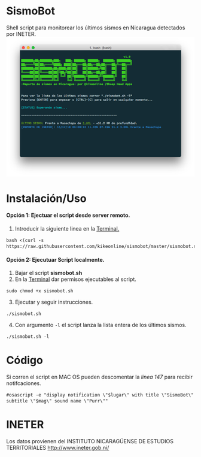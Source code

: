 # SismoBot
Shell script para monitorear los últimos sismos en Nicaragua detectados por INETER.
![alt tag](https://raw.githubusercontent.com/kikeonline/sismobot/master/readme/sismobotscreen.png)

# Instalación/Uso

#### Opción 1: Ejectuar el script desde server remoto.
1. Introducir la siguiente linea en la [Terminal.](https://www.google.com.ni/search?q=google+search+link&oq=google+search+link&aqs=chrome..69i57j69i64.3252j0j4&sourceid=chrome&es_sm=119&ie=UTF-8#q=terminal+window&pws=1) 
  
  ```shell
  bash <(curl -s https://raw.githubusercontent.com/kikeonline/sismobot/master/sismobot.sh)
  ```

#### Opción 2: Ejecutuar Script localmente.
1. Bajar el script **sismobot.sh**
2. En la [Terminal](https://www.google.com.ni/search?q=google+search+link&oq=google+search+link&aqs=chrome..69i57j69i64.3252j0j4&sourceid=chrome&es_sm=119&ie=UTF-8#q=terminal+window&pws=1) dar permisos ejecutables al script.
  
  ```shell
  sudo chmod +x sismobot.sh
  ```
3. Ejecutar y seguir instrucciones.
  
  ```shell
  ./sismobot.sh
  ```
4. Con argumento ```-l``` el script lanza la lista entera de los últimos sismos.
  
  ```shell
  ./sismobot.sh -l
  ```

# Código
Si corren el script en MAC OS pueden descomentar la *linea 147* para recibir notifcaciones.
```shel
#osascript -e "display notification \"$lugar\" with title \"SismoBot\" subtitle \"$mag\" sound name \"Purr\""
```


# INETER
Los datos provienen del
INSTITUTO NICARAGÜENSE DE ESTUDIOS TERRITORIALES  http://www.ineter.gob.ni/
